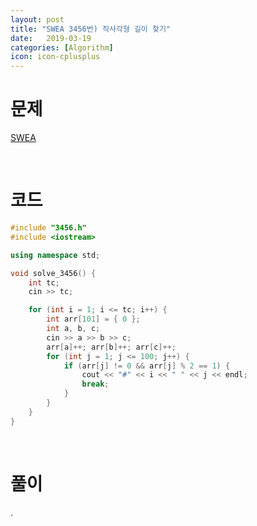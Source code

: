 ```yaml
---
layout: post
title: "SWEA 3456번) 직사각형 길이 찾기"
date:   2019-03-19
categories: [Algorithm]
icon: icon-cplusplus
---
```


# 문제
[SWEA](https://www.swexpertacademy.com/main/code/problem/problemDetail.do?contestProbId=AWFPmsqqALwDFAV0&categoryId=AWFPmsqqALwDFAV0&categoryType=CODE)

<br>

# 코드
```c++
#include "3456.h"
#include <iostream>

using namespace std;

void solve_3456() {
    int tc;
    cin >> tc;

    for (int i = 1; i <= tc; i++) {
        int arr[101] = { 0 };
        int a, b, c;
        cin >> a >> b >> c;
        arr[a]++; arr[b]++; arr[c]++;
        for (int j = 1; j <= 100; j++) {
            if (arr[j] != 0 && arr[j] % 2 == 1) {
                cout << "#" << i << " " << j << endl;
                break;
            }
        }
    }
}
```

<br>

# 풀이
.
